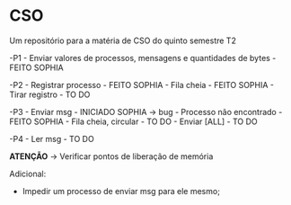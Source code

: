# CSO
Um repositório para a matéria de CSO do quinto semestre T2

 -P1 - Enviar valores de processos, mensagens e quantidades de bytes - FEITO SOPHIA

 -P2 - Registrar processo - FEITO SOPHIA
     - Fila cheia - FEITO SOPHIA
     - Tirar registro - TO DO

-P3 - Enviar msg - INICIADO SOPHIA -> bug
    - Processo não encontrado - FEITO SOPHIA
    - Fila cheia, circular - TO DO
    - Enviar [ALL] - TO DO

-P4 - Ler msg - TO DO

**ATENÇÃO** -> Verificar pontos de liberação de memória

Adicional:
- Impedir um processo de enviar msg para ele mesmo;
